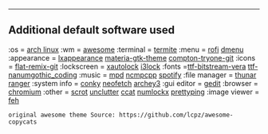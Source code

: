 ---------------------------------
Additional default software used
---------------------------------

:os		= [arch linux](https://www.archlinux.org/)
:wm		= [awesome](https://www.archlinux.org/packages/?name=awesome)
:terminal	= [termite](https://www.archlinux.org/packages/?name=termite)
:menu		= [rofi](https://www.archlinux.org/packages/community/x86_64/rofi/) [dmenu](https://www.archlinux.org/packages/community/x86_64/dmenu/)
:appearance	= [lxappearance](https://www.archlinux.org/packages/community/x86_64/lxappearance/) [materia-gtk-theme](https://www.archlinux.org/packages/community/any/materia-gtk-theme/) [compton-tryone-git](https://aur.archlinux.org/packages/compton-tryone-git/)
:icons		= [flat-remix-git](https://aur.archlinux.org/packages/flat-remix-git/)
:lockscreen	= [xautolock](https://www.archlinux.org/packages/community/x86_64/xautolock/) [i3lock](https://www.archlinux.org/packages/community/x86_64/i3lock/)
:fonts		=[ttf-bitstream-vera](https://www.archlinux.org/packages/extra/any/ttf-bitstream-vera/) [ttf-nanumgothic_coding](https://aur.archlinux.org/packages/ttf-nanumgothic_coding/)
:music		= [mpd](https://www.archlinux.org/packages/extra/x86_64/mpd/) [ncmpcpp](https://www.archlinux.org/packages/community/x86_64/ncmpcpp/) [spotify](https://aur.archlinux.org/packages/spotify/)
:file manager	= [thunar](https://www.archlinux.org/packages/extra/x86_64/thunar/) [ranger](https://www.archlinux.org/packages/community/any/ranger/)
:system info	= [conky](https://www.archlinux.org/packages/extra/x86_64/conky/) [neofetch](https://www.archlinux.org/packages/community/any/neofetch/) [archey3](https://www.archlinux.org/packages/community/any/archey3/)
:gui editor	= [gedit](https://www.archlinux.org/packages/extra/x86_64/gedit/)
:browser	= [chromium](https://www.archlinux.org/packages/extra/x86_64/chromium/)
:other		= [scrot](https://www.archlinux.org/packages/community/x86_64/scrot/) [unclutter](https://www.archlinux.org/packages/community/x86_64/unclutter/) [ccat](https://aur.archlinux.org/packages/ccat/) [numlockx](https://www.archlinux.org/packages/community/x86_64/numlockx/) [prettyping](https://www.archlinux.org/packages/community/any/prettyping/)
:image viewer	= [feh](https://www.archlinux.org/packages/extra/x86_64/feh/)

	

	original awesome theme Source: https://github.com/lcpz/awesome-copycats
